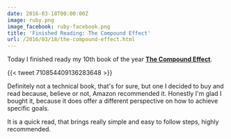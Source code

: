 ```yaml
---
date: 2016-03-18T00:00:00Z
image: ruby.png
image_facebook: ruby-facebook.png
title: 'Finished Reading: The Compound Effect'
url: /2016/03/18/the-compound-effect.html
---
```


Today I finished ready my 10th book of the year **[The Compound Effect](http://www.thecompoundeffect.com/)**.

{{< tweet 710854409136283648 >}}

Definitely not a technical book, that's for sure, but one I decided to buy and read because, believe or not, Amazon recommended it. Honestly I'm glad I bought it, because it does offer a different perspective on how to achieve specific goals.

It is a quick read, that brings really simple and easy to follow steps, highly recommended.
